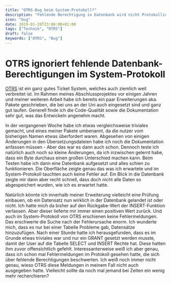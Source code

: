 ```yaml
---
title: "OTRS-Bug beim System-Protokoll?"
description: "Fehlende Berechtigung in Datenbank wird nicht Protokolliert"
icon: "bug"
date: 2019-01-28T23:00:00+01:00
tags: ["Technik", "OTRS"]
draft: false
keywords: ["OTRS", "Bug"]
---
```


# OTRS ignoriert fehlende Datenbank-Berechtigungen im System-Protokoll

[OTRS](https://de.wikipedia.org/wiki/Open_Technology_Real_Services) ist ein ganz gutes Ticket System, welches auch ziemlich weit verbreitet ist. Im Rahmen meines Abschlussprojektes vor einigen Jahren und meiner weiteren Arbeit habe ich bereits ein paar Erweiterungen aka. Pakete geschrieben, die bei uns an der Uni auch eingesetzt sind und ganz gut laufen. Generell finde ich die Code-Qualität sowie die Dokumentation sehr gut, was das Entwickeln angenehm macht.

In der vergangenen Woche habe ich etwas vergleichsweise triviales gemacht, und eines meiner Pakete umbenannt, da die nutzer vom bisherigen Namen etwas überfordert waren. Abgesehen von einigen Änderungen in den Übersetzungsdateien habe ich noch die Dokumentation anfassen müssen - Aber das war es dann auch schon. Dennoch teste ich natürlich auch noch so kleine Änderungen, da ich inzwischen gelernt habe, dass ein Byte durchaus einen großen Unterschied machen kann. Beim Testen habe ich dann eine Datenbank aufgesetzt und alles schien zu funktionieren. Die Oberfläche zeigte genau das was ich erwartete und im System-Protokoll tauchten auch keine Fehler auf. Ein Blick in die Datenbank zeigte mir dann aber recht schnell, dass doch nicht alle Daten so abgespeichert wurden, wie ich es erwartet hatte.

Natürlich könnte ich innerhalb meiner Erweiterung vielleicht eine Prüfung einbauen, ob ein Datensatz nun wirklich in der Datenbank gelandet ist oder nicht. Ich hatte mich da bisher auf den Rückgabe-Wert der INSERT-Funktion verlassen. Aber dieser lieferte mir immer einen positiven Wert zurück. Und auch im System-Protokoll von OTRS erschienen keine Fehlermeldungen. Das erschwerte die Suche nach der Fehlerursache enorm. Ich wunderte mich, dass es nur bei einer Tabelle Probleme gab, Datensätze hinzuzufügen. Nach einer Stunde hatte ich herausgefunden, dass es im Grunde etwas triviales war und nur ein GRANT gesetzt werden musste, damit der User auf die Tabelle SELECT und INSERT Rechte hat. Diese hatten ihm zuvor offensichtlich gefehlt. Interessanterweise weiß ich aber genau, dass ich schon mal Fehlermeldungen im Protokoll gesehen hatte, die sich über fehlende Berechtigungen beschwerten. Ich weiß noch immer nicht genau, wieso OTRS diese Meldungen in meinem Fall nicht auch ausgegeben hatte. Vielleicht sollte da noch mal jemand bei Zeiten ein wenig mehr recherchieren?
